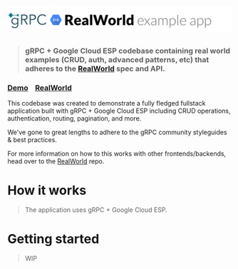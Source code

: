 # ![RealWorld Example App](logo.png)

> ### gRPC + Google Cloud ESP codebase containing real world examples (CRUD, auth, advanced patterns, etc) that adheres to the [RealWorld](https://github.com/gothinkster/realworld) spec and API.


### [Demo](https://github.com/gothinkster/realworld)&nbsp;&nbsp;&nbsp;&nbsp;[RealWorld](https://github.com/gothinkster/realworld)


This codebase was created to demonstrate a fully fledged fullstack application built with gRPC + Google Cloud ESP including CRUD operations, authentication, routing, pagination, and more.

We've gone to great lengths to adhere to the gRPC community styleguides & best practices.

For more information on how to this works with other frontends/backends, head over to the [RealWorld](https://github.com/gothinkster/realworld) repo.


# How it works

> The application uses gRPC + Google Cloud ESP.

# Getting started

> WIP

